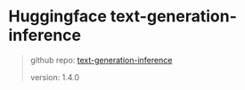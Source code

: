 # Huggingface text-generation-inference

> github repo: [text-generation-inference](https://github.com/huggingface/text-generation-inference)
>
> version: 1.4.0
